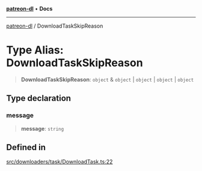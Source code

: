 [**patreon-dl**](../README.md) • **Docs**

***

[patreon-dl](../README.md) / DownloadTaskSkipReason

# Type Alias: DownloadTaskSkipReason

> **DownloadTaskSkipReason**: `object` & `object` \| `object` \| `object` \| `object`

## Type declaration

### message

> **message**: `string`

## Defined in

[src/downloaders/task/DownloadTask.ts:22](https://github.com/patrickkfkan/patreon-dl/blob/0f374425151a1d535f98dea530b43394331b4977/src/downloaders/task/DownloadTask.ts#L22)

